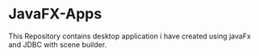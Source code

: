# JavaFX-Apps
This Repository contains desktop application i have created using javaFx and JDBC with scene builder.
